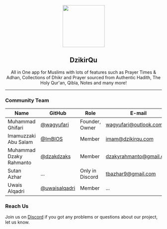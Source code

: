 <div align="center">
    <img src="https://avatars.githubusercontent.com/u/110548925?s=200&v=4" width="135">
    <h2>DzikirQu</h2>
    <p>All in One app for Muslims with lots of features such as Prayer Times & Adhan, Collections of Dhikr and Prayer sourced from Authentic Hadith, The Holy Qur'an, Qibla, Notes and many more!</p>
</div>

<hr />

### Community Team
| Name                        | GitHub                                            | Role                | E-mail                  | Discord           |
| --------------------------- | ------------------------------------------------- | ------------------- | ----------------------- | ----------------- |
| Muhammad Ghifari            | [@wagyufari](https://github.com/wagyufari)        | Founder, Owner      | wagyufari@outlook.com   | wagyufari#6081    |
| Imamuzzaki Abu Salam        | [@ImBIOS](https://github.com/ImBIOS)              | Member              | imam@dzikirqu.com       | imamdev_#4164     |
| Muhammad Dzaky Rahmanto     | [@dzakdzaks](https://github.com/dzakdzaks)        | Member              | dzakyrahmanto@gmail.com | dzaky#8609        |
| Sutan Azhar                 | ...                                               | Only in Discord     | tbazhar9@gmail.com      | xhare#3351        |
| Uwais Alqadri               | [@uwaisalqadri](https://github.com/uwaisalqadri)  | Member              | ...                     | uwais#9298        |

### Reach Us
<p>Join us on <a href="https://discord.gg/WJTzXv5bCW">Discord</a> if you got any problems or questions about our project, let us know.</p>
